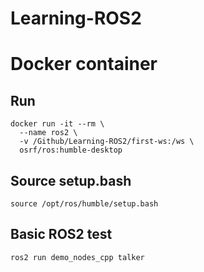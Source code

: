 # Learning-ROS2

# Docker container
## Run
```
docker run -it --rm \
  --name ros2 \
  -v /Github/Learning-ROS2/first-ws:/ws \
  osrf/ros:humble-desktop
```
## Source setup.bash
```
source /opt/ros/humble/setup.bash
```
## Basic ROS2 test 
```
ros2 run demo_nodes_cpp talker
```



